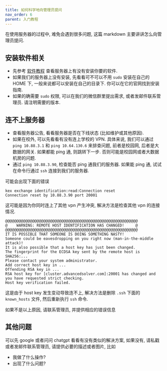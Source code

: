 ```yaml
---
title: 如何科学地向管理员提问
nav_order: 6
parent: 入门教程
---
```


在使用服务器的过程中, 难免会遇到很多问题, 这篇 markdown 主要讲讲怎么向管理员提问.

## 安装软件相关

- 先参考 [软件教程](../software/index.md) 查看服务器上有没有安装你要的软件.
- 如果我们的服务器上没有安装, 先看看可不可以不用 `sudo` 安装在自己的 HOME 下, 一般来说都可以安装在自己的目录下. 你可以在它的官网找到安装指南.
- 如果的确需要 `sudo` 权限, 可以在我们的微信群里提出需求, 或者发邮件联系管理员. 请注明需要的版本.

## 连不上服务器

- 查看服务器公告, 看看服务器是否在下线状态 (比如维护或其他原因).
- 如果在校外, 可以先看看有没有连上学校的 VPN. 具体来说, 我们可以通过 `ping 10.88.3.1` 和 `ping 10.64.130.6` 来排查问题, 前者是校园网, 后者是大数据的网关. 如果都能 ping 通, 则跳转下一步. 否则可能是校园网或者大数据机房的问题.
- 通过 `ping 10.88.3.90`, 检查能否 ping 通我们的服务器. 如果能 ping 通, 试试在命令行通过 `ssh` 连接到我们的服务器.

可能会出现下面的错误

``` text
kex exchange identification:read:Connection reset
Connection reset by 10.88.3.90 port 20001
```

这可能是因为你同时连上了其他 vpn 产生冲突, 解决方法是检查其他 vpn 的连接情况.

``` text
@@@@@@@@@@@@@@@@@@@@@@@@@@@@@@@@@@@@@@@@@@@@@@@@@@@@@@@@@@@
@    WARNING: REMOTE HOST IDENTIFICATION HAS CHANGED!     @
@@@@@@@@@@@@@@@@@@@@@@@@@@@@@@@@@@@@@@@@@@@@@@@@@@@@@@@@@@@
IT IS POSSIBLE THAT SOMEONE IS DOING SOMETHING NASTY!
Someone could be eavesdropping on you right now (man-in-the-middle attack)!
It is also possible that a host key has just been changed.
The fingerprint for the ECDSA key sent by the remote host is
SHA256:...
Please contact your system administrator.
Add correct host key in ...
Offending RSA key in ...
RSA host key for [cluster.advancedsolver.com]:20001 has changed and you have requested strict checking.
Host key verification failed.
```

这是由于 host key 发生变动导致连不上, 解决方法是删除 `.ssh` 下面的 `known_hosts` 文件, 然后重新执行 `ssh` 命令.

如果不是以上原因, 请联系管理员, 并提供相应的错误信息

## 其他问题

可以先 google 或者问问 chatgpt 看看有没有类似的解决方案, 如果没有, 请私戳或者发邮件联系管理员, 请提供必要的描述或者图片, 比如

- 我做了什么操作?
- 出现了什么问题?
